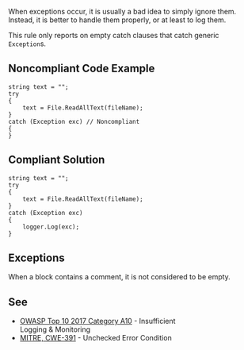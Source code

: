 
When exceptions occur, it is usually a bad idea to simply ignore them. Instead, it is better to handle them properly, or at least to log them.

This rule only reports on empty catch clauses that catch generic `Exception`s.

## Noncompliant Code Example


    string text = "";
    try
    {
        text = File.ReadAllText(fileName);
    }
    catch (Exception exc) // Noncompliant
    {
    }


## Compliant Solution


    string text = "";
    try
    {
        text = File.ReadAllText(fileName);
    }
    catch (Exception exc)
    {
        logger.Log(exc);
    }


## Exceptions

When a block contains a comment, it is not considered to be empty.

## See

- [OWASP Top 10 2017 Category A10](https://www.owasp.org/index.php/Top_10-2017_A10-Insufficient_Logging%26Monitoring) - Insufficient<br>  Logging & Monitoring
- [MITRE, CWE-391](http://cwe.mitre.org/data/definitions/391.html) - Unchecked Error Condition

